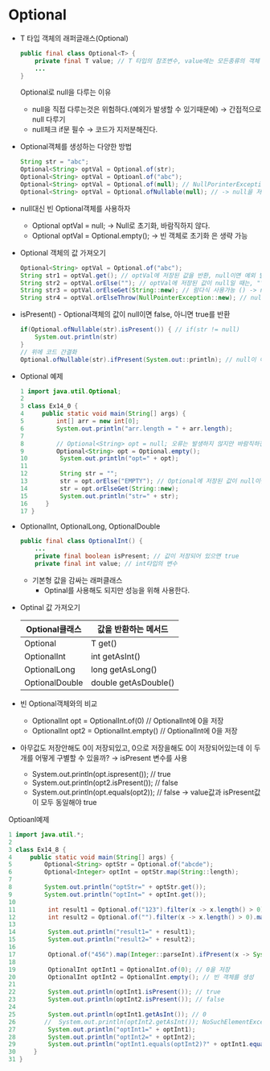 # Optional

- T 타입 객체의 래퍼글래스(Optional<T>)
    
    ```java
    public final class Optional<T> {
        private final T value; // T 타입의 참조변수, value에는 모든종류의 객체 저장 가능!(null도 저장가능)
        ...
    }
    ```
    
    Optional로 null을 다루는 이유
    
    - null을 직접 다루는것은 위험하다.(예외가 발생할 수 있기때문에) → 간접적으로 null 다루기
    - null체크 if문 필수 → 코드가 지저분해진다.
- Optional<T>객체를 생성하는 다양한 방법
    
    ```java
    String str = "abc";
    Optional<String> optVal = Optional.of(str);
    Optional<String> optVal = Optioanl.of("abc");
    Optional<String> optVal = Optional.of(null); // NullPorinterException 발생
    Optional<String> optVal = Optional.ofNullable(null); // -> null을 저장할 수 있는 Optional
    ```
    
- null대신 빈 Optional<T>객체를 사용하자
    - Optional<String> optVal = null; → Null로 초기화, 바람직하지 않다.
    - Optional<String> optVal = Optional.<String>empty(); → 빈 객체로 초기화 <String>은 생략 가능
- Optional<T> 객체의 값 가져오기
    
    ```java
    Optional<String> optVal = Optional.of("abc");
    String str1 = optVal.get(); // optVal에 저장된 값을 반환, null이면 예외 발생
    String str2 = optVal.orElse(""); // optVal에 저장된 값이 null일 때는, ""를 반환
    String str3 = optVal.orElseGet(String::new); // 람다식 사용가능 () -> new String()
    String str4 = optVal.orElseThrow(NullPointerException::new); // null이면 예외 발생
    ```
    
- isPresent() - Optional객체의 값이 null이면 false, 아니면 true를 반환
    
    ```java
    if(Optional.ofNullable(str).isPresent()) { // if(str != null)
		System.out.println(str)
    }
    // 위에 코드 간결화
    Optional.ofNullable(str).ifPresent(System.out::println); // null이 아닐때만 작업을 수행
    ```
    
- Optional 예제
    
    ```java
    1 import java.util.Optional;
    2
    3 class Ex14_0 {
    4     public static void main(String[] args) {
    5         int[] arr = new int[0];
    6         System.out.println("arr.length = " + arr.length);
    7
    8         // Optional<String> opt = null; 오류는 발생하지 않지만 바람직하진 않다.
    9         Optional<String> opt = Optional.empty();
    10         System.out.println("opt=" + opt);
    11
    12         String str = "";
    13         str = opt.orElse("EMPTY"); // Optional에 저장된 값이 null이면 EMPTY 반환
    14         str = opt.orElseGet(String::new);
    15         System.out.println("str=" + str);
    16     }
    17 }
    ```
    
- OptionalInt, OptionalLong, OptionalDouble
    
    ```java
    public final class OptionalInt() {
    	...
    	private final boolean isPresent; // 값이 저장되어 있으면 true
    	private final int value; // int타입의 변수
    ```
    
    - 기본형 값을 감싸는 래퍼클래스
        - Optinal<T>를 사용해도 되지만 성능을 위해 사용한다.
- Optinal 값 가져오기
    
    
    | Optional클래스 | 값을 반환하는 메서드 |
    | --- | --- |
    | Optional<T> | T get() |
    | OptionalInt | int getAsInt() |
    | OptionalLong | long getAsLong() |
    | OptionalDouble | double getAsDouble() |
- 빈 Optional객체와의 비교
    - OptionalInt opt = OptionalInt.of(0) // OptionalInt에 0을 저장
    - OptionalInt opt2 = OptionalInt.empty() // OptionalInt에 0을 저장
- 아무값도 저장안해도 0이 저장되있고, 0으로 저장을해도 0이 저장되어있는데 이 두개를 어떻게 구별할 수 있을까? → isPresent 변수를 사용
    - System.out.println(opt.ispresent()); // true
    - System.out.println(opt2.isPresent()); // false
    - System.out.println(opt.equals(opt2)); // false → value값과 isPresent값이 모두 동일해야 true

Optioanl예제

```java
1 import java.util.*;
2
3 class Ex14_8 {
4     public static void main(String[] args) {
5         Optional<String> optStr = Optional.of("abcde");
6         Optional<Integer> optInt = optStr.map(String::length);
7
8         System.out.println("optStr=" + optStr.get());
9         System.out.println("optInt=" + optInt.get());
10
11         int result1 = Optional.of("123").filter(x -> x.length() > 0).map(Integer::parseInt).get();
12         int result2 = Optional.of("").filter(x -> x.length() > 0).map(Integer::parseInt).orElse(-1);
13
14         System.out.println("result1=" + result1);
15         System.out.println("result2=" + result2);
16
17         Optional.of("456").map(Integer::parseInt).ifPresent(x -> System.out.printf("result3 = %d%n", x));
18
19         OptionalInt optInt1 = OptionalInt.of(0); // 0을 저장
20         OptionalInt optInt2 = OptionalInt.empty(); // 빈 객체를 생성
21
22         System.out.println(optInt1.isPresent()); // true
23         System.out.println(optInt2.isPresent()); // false
24
25         System.out.println(optInt1.getAsInt()); // 0
26        //  System.out.println(optInt2.getAsInt()); NoSuchElementException
27         System.out.println("optInt1=" + optInt1);
28         System.out.println("optInt2=" + optInt2);
29         System.out.println("optInt1.equals(optInt2)?" + optInt1.equals(optInt));
30     }
31 }
```
